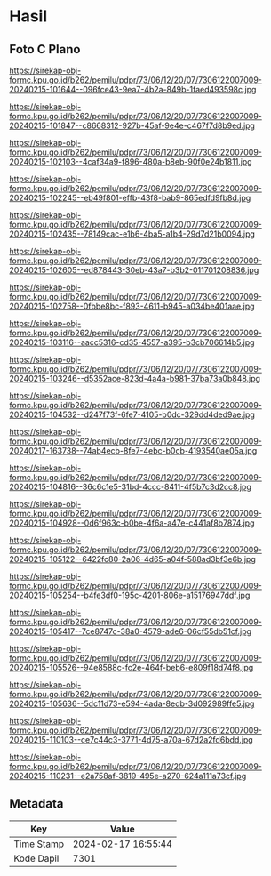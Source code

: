# Hasil

## Foto C Plano

https://sirekap-obj-formc.kpu.go.id/b262/pemilu/pdpr/73/06/12/20/07/7306122007009-20240215-101644--096fce43-9ea7-4b2a-849b-1faed493598c.jpg

https://sirekap-obj-formc.kpu.go.id/b262/pemilu/pdpr/73/06/12/20/07/7306122007009-20240215-101847--c8668312-927b-45af-9e4e-c467f7d8b9ed.jpg

https://sirekap-obj-formc.kpu.go.id/b262/pemilu/pdpr/73/06/12/20/07/7306122007009-20240215-102103--4caf34a9-f896-480a-b8eb-90f0e24b1811.jpg

https://sirekap-obj-formc.kpu.go.id/b262/pemilu/pdpr/73/06/12/20/07/7306122007009-20240215-102245--eb49f801-effb-43f8-bab9-865edfd9fb8d.jpg

https://sirekap-obj-formc.kpu.go.id/b262/pemilu/pdpr/73/06/12/20/07/7306122007009-20240215-102435--78149cac-e1b6-4ba5-a1b4-29d7d21b0094.jpg

https://sirekap-obj-formc.kpu.go.id/b262/pemilu/pdpr/73/06/12/20/07/7306122007009-20240215-102605--ed878443-30eb-43a7-b3b2-011701208836.jpg

https://sirekap-obj-formc.kpu.go.id/b262/pemilu/pdpr/73/06/12/20/07/7306122007009-20240215-102758--0fbbe8bc-f893-4611-b945-a034be401aae.jpg

https://sirekap-obj-formc.kpu.go.id/b262/pemilu/pdpr/73/06/12/20/07/7306122007009-20240215-103116--aacc5316-cd35-4557-a395-b3cb706614b5.jpg

https://sirekap-obj-formc.kpu.go.id/b262/pemilu/pdpr/73/06/12/20/07/7306122007009-20240215-103246--d5352ace-823d-4a4a-b981-37ba73a0b848.jpg

https://sirekap-obj-formc.kpu.go.id/b262/pemilu/pdpr/73/06/12/20/07/7306122007009-20240215-104532--d247f73f-6fe7-4105-b0dc-329dd4ded9ae.jpg

https://sirekap-obj-formc.kpu.go.id/b262/pemilu/pdpr/73/06/12/20/07/7306122007009-20240217-163738--74ab4ecb-8fe7-4ebc-b0cb-4193540ae05a.jpg

https://sirekap-obj-formc.kpu.go.id/b262/pemilu/pdpr/73/06/12/20/07/7306122007009-20240215-104816--36c6c1e5-31bd-4ccc-8411-4f5b7c3d2cc8.jpg

https://sirekap-obj-formc.kpu.go.id/b262/pemilu/pdpr/73/06/12/20/07/7306122007009-20240215-104928--0d6f963c-b0be-4f6a-a47e-c441af8b7874.jpg

https://sirekap-obj-formc.kpu.go.id/b262/pemilu/pdpr/73/06/12/20/07/7306122007009-20240215-105122--6422fc80-2a06-4d65-a04f-588ad3bf3e6b.jpg

https://sirekap-obj-formc.kpu.go.id/b262/pemilu/pdpr/73/06/12/20/07/7306122007009-20240215-105254--b4fe3df0-195c-4201-806e-a15176947ddf.jpg

https://sirekap-obj-formc.kpu.go.id/b262/pemilu/pdpr/73/06/12/20/07/7306122007009-20240215-105417--7ce8747c-38a0-4579-ade6-06cf55db51cf.jpg

https://sirekap-obj-formc.kpu.go.id/b262/pemilu/pdpr/73/06/12/20/07/7306122007009-20240215-105526--94e8588c-fc2e-464f-beb6-e809f18d74f8.jpg

https://sirekap-obj-formc.kpu.go.id/b262/pemilu/pdpr/73/06/12/20/07/7306122007009-20240215-105636--5dc11d73-e594-4ada-8edb-3d092989ffe5.jpg

https://sirekap-obj-formc.kpu.go.id/b262/pemilu/pdpr/73/06/12/20/07/7306122007009-20240215-110103--ce7c44c3-3771-4d75-a70a-67d2a2fd6bdd.jpg

https://sirekap-obj-formc.kpu.go.id/b262/pemilu/pdpr/73/06/12/20/07/7306122007009-20240215-110231--e2a758af-3819-495e-a270-624a111a73cf.jpg


## Metadata

| Key        | Value               |
| ---------- | ------------------- |
| Time Stamp | 2024-02-17 16:55:44 |
| Kode Dapil | 7301                |



